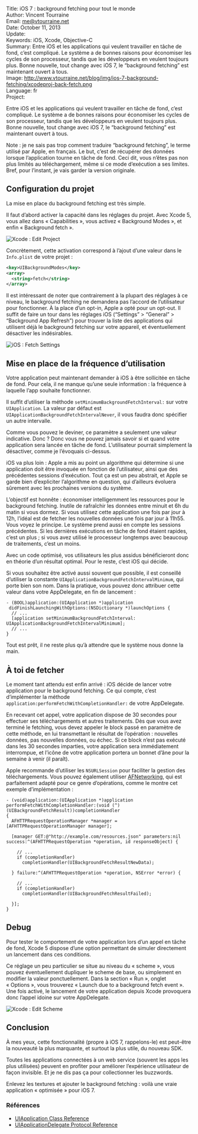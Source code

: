 Title:    iOS 7 : background fetching pour tout le monde  
Author:   Vincent Tourraine  
Email:    me@vtourraine.net  
Date:     October 11, 2013  
Update:   
Keywords: iOS, Xcode, Objective-C  
Summary:  Entre iOS et les applications qui veulent travailler en tâche de fond, c’est compliqué. Le système a de bonnes raisons pour économiser les cycles de son processeur, tandis que les développeurs en veulent toujours plus. Bonne nouvelle, tout change avec iOS 7, le “background fetching” est maintenant ouvert à tous.  
Image:    http://www.vtourraine.net/blog/img/ios-7-background-fetching/xcodeproj-back-fetch.png  
Language: fr  
Project:  

Entre iOS et les applications qui veulent travailler en tâche de fond, c’est compliqué. Le système a de bonnes raisons pour économiser les cycles de son processeur, tandis que les développeurs en veulent toujours plus. Bonne nouvelle, tout change avec iOS 7, le “background fetching” est maintenant ouvert à tous.

Note : je ne sais pas trop comment traduire “background fetching”, le terme utilisé par Apple, en français. Le but, c’est de récupérer des données lorsque l’application tourne en tâche de fond. Ceci dit, vous n’êtes pas non plus limités au téléchargement, même si ce mode d’exécution a ses limites. Bref, pour l’instant, je vais garder la version originale.


## Configuration du projet

La mise en place du background fetching est très simple.

Il faut d’abord activer la capacité dans les réglages du projet. Avec Xcode 5, vous allez dans « Capabilities », vous activez « Background Modes », et enfin « Background fetch ».

![Xcode : Edit Project][Edit Project]

Concrètement, cette activation correspond à l’ajout d’une valeur dans le `Info.plist` de votre projet :

``` xml
<key>UIBackgroundModes</key>
<array>
  <string>fetch</string>
</array>
```

Il est intéressant de noter que contrairement à la plupart des réglages à ce niveau, le background fetching ne demandera pas l’accord de l’utilisateur pour fonctionner. À la place d’un opt-in, Apple a opté pour un opt-out. Il suffit de faire un tour dans les réglages iOS (“Settings” > “General” > “Background App Refresh”) pour trouver la liste des applications qui utilisent déjà le background fetching sur votre appareil, et éventuellement désactiver les indésirables.

![iOS : Fetch Settings][Fetch Settings]


## Mise en place de la fréquence d’utilisation

Votre application peut maintenant demander à iOS à être sollicitée en tâche de fond. Pour cela, il ne manque qu’une seule information : la fréquence à laquelle l’app souhaite fonctionner.

Il suffit d’utiliser la méthode `setMinimumBackgroundFetchInterval:` sur votre `UIApplication`. La valeur par défaut est `UIApplicationBackgroundFetchIntervalNever`, il vous faudra donc spécifier un autre intervalle.

Comme vous pouvez le deviner, ce paramètre a seulement une valeur indicative. Donc ? Donc vous ne pouvez jamais savoir si et quand votre application sera lancée en tâche de fond. L’utilisateur pourrait simplement la désactiver, comme je l’évoquais ci-dessus.

iOS va plus loin : Apple a mis au point un algorithme qui détermine si une application doit être invoquée en fonction de l’utilisateur, ainsi que des précédentes sessions d’exécution. Tout ça est un peu abstrait, et Apple se garde bien d’expliciter l’algorithme en question, qui d’ailleurs évoluera sûrement avec les prochaines versions du système.

L’objectif est honnête : économiser intelligemment les ressources pour le background fetching. Inutile de rafraîchir les données entre minuit et 6h du matin si vous dormez. Si vous utilisez cette application une fois par jour à 12h, l’idéal est de fetcher les nouvelles données une fois par jour à 11h55. Vous voyez le principe. Le système prend aussi en compte les sessions  précédentes. Si les dernières exécutions en tâche de fond étaient rapides, c’est un plus ; si vous avez utilisé le processeur longtemps avec beaucoup de traitements, c’est un moins.

Avec un code optimisé, vos utilisateurs les plus assidus bénéficieront donc en théorie d’un résultat optimal. Pour le reste, c’est iOS qui décide.

Si vous souhaitez être activé aussi souvent que possible, il est conseillé d’utiliser la constante `UIApplicationBackgroundFetchIntervalMinimum`, qui porte bien son nom. Dans la pratique, vous pouvez donc attribuer cette valeur dans votre AppDelegate, en fin de lancement :

``` objc
- (BOOL)application:(UIApplication *)application
 didFinishLaunchingWithOptions:(NSDictionary *)launchOptions {
  // ...
  [application setMinimumBackgroundFetchInterval: UIApplicationBackgroundFetchIntervalMinimum];
  // ... 
}
```

Tout est prêt, il ne reste plus qu’à attendre que le système nous donne la main.


## À toi de fetcher

Le moment tant attendu est enfin arrivé : iOS décide de lancer votre application pour le background fetching. Ce qui compte, c’est d’implémenter la méthode `application:performFetchWithCompletionHandler:` de votre AppDelegate.

En recevant cet appel, votre application dispose de 30 secondes pour effectuer ses téléchargements et autres traitements. Dès que vous avez terminé le fetching, vous devez appeler le block passé en paramètre de cette méthode, en lui transmettant le résultat de l’opération : nouvelles données, pas  nouvelles données, ou échec. Si ce block n’est pas exécuté dans les 30 secondes imparties, votre application sera immédiatement interrompue, et l’icône de votre application portera un bonnet d’âne pour la semaine à venir (il paraît).

Apple recommande d’utiliser les `NSURLSession` pour faciliter la gestion des téléchargements. Vous pouvez également utiliser [AFNetworking][], qui est parfaitement adapté pour ce genre d’opérations, comme le montre cet exemple d’implémentation :

``` objc
- (void)application:(UIApplication *)application performFetchWithCompletionHandler:(void (^)(UIBackgroundFetchResult))completionHandler
{
  AFHTTPRequestOperationManager *manager = [AFHTTPRequestOperationManager manager];

  [manager GET:@"http://example.com/resources.json" parameters:nil success:^(AFHTTPRequestOperation *operation, id responseObject) {

    // ...
    if (completionHandler)
      completionHandler(UIBackgroundFetchResultNewData);

  } failure:^(AFHTTPRequestOperation *operation, NSError *error) {

    // ...
    if (completionHandler)
      completionHandler(UIBackgroundFetchResultFailed);

  }];
}
```

## Debug

Pour tester le comportement de votre application lors d’un appel en tâche de fond, Xcode 5 dispose d’une option permettant de simuler directement un lancement dans ces conditions.

Ce réglage un peu particulier se situe au niveau du « scheme », vous pouvez éventuellement dupliquer le scheme de base, ou simplement en modifier la valeur ponctuellement. Dans la section « Run », onglet « Options », vous trouverez « Launch due to a background fetch event ». Une fois activé, le lancement de votre application depuis Xcode provoquera donc l’appel idoine sur votre AppDelegate.

![Xcode : Edit Scheme][Edit Scheme]


## Conclusion

À mes yeux, cette fonctionnalité (propre à iOS 7, rappelons-le) est peut-être la nouveauté la plus marquante, et surtout la plus utile, du nouveau SDK.

Toutes les applications connectées à un web service (souvent les apps les plus utilisées) peuvent en profiter pour améliorer l’expérience utilisateur de façon invisible. Et je ne dis pas ça pour collectionner les buzzwords.

Enlevez les textures et ajouter le background fetching : voilà une vraie application « optimisée » pour iOS 7.


### Références

- <a href="https://developer.apple.com/library/ios/documentation/uikit/reference/UIApplication_Class/Reference/Reference.html">UIApplication Class Reference</a>
- <a href="https://developer.apple.com/library/ios/documentation/uikit/reference/UIApplicationDelegate_Protocol/Reference/Reference.html">UIApplicationDelegate Protocol Reference</a>


[Edit Project]:   http://www.vtourraine.net/blog/img/ios-7-background-fetching/xcodeproj-back-fetch-annotated.png
[Fetch Settings]: http://www.vtourraine.net/blog/img/ios-7-background-fetching/back-fetch-settings-scaled.png
[Edit Scheme]:    http://www.vtourraine.net/blog/img/ios-7-background-fetching/xcodeproj-back-fetch-scheme-annotated.png

[AFNetworking]: https://github.com/AFNetworking/AFNetworking
